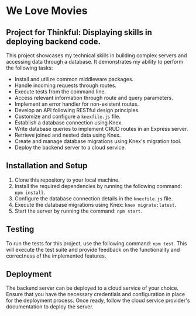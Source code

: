 # We Love Movies

## Project for Thinkful: Displaying skills in deploying backend code.

This project showcases my technical skills in building complex servers and accessing data through a database. It demonstrates my ability to perform the following tasks:

- Install and utilize common middleware packages.
- Handle incoming requests through routes.
- Execute tests from the command line.
- Access relevant information through route and query parameters.
- Implement an error handler for non-existent routes.
- Develop an API following RESTful design principles.
- Customize and configure a `knexfile.js` file.
- Establish a database connection using Knex.
- Write database queries to implement CRUD routes in an Express server.
- Retrieve joined and nested data using Knex.
- Create and manage database migrations using Knex's migration tool.
- Deploy the backend server to a cloud service.

## Installation and Setup

1. Clone this repository to your local machine.
2. Install the required dependencies by running the following command: `npm install`.
3. Configure the database connection details in the `knexfile.js` file.
4. Execute the database migrations using Knex: `knex migrate:latest`.
5. Start the server by running the command: `npm start`.

## Testing

To run the tests for this project, use the following command: `npm test`. This will execute the test suite and provide feedback on the functionality and correctness of the implemented features.

## Deployment

The backend server can be deployed to a cloud service of your choice. Ensure that you have the necessary credentials and configuration in place for the deployment process. Once ready, follow the cloud service provider's documentation to deploy the server.
